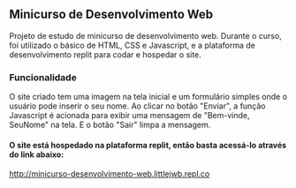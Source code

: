 ## Minicurso de Desenvolvimento Web
Projeto de estudo de minicurso de desenvolvimento web. Durante o curso, foi utilizado o básico de HTML, CSS e Javascript, e a plataforma de desenvolvimento replit para codar e hospedar o site.

### Funcionalidade
O site criado tem uma imagem na tela inicial e um formulário simples onde o usuário pode inserir o seu nome. Ao clicar no botão "Enviar", a função Javascript é acionada para exibir uma mensagem 
de "Bem-vinde, SeuNome" na tela. 
E o botão "Sair" limpa a mensagem.

#### O site está hospedado na plataforma replit, então basta acessá-lo através do link abaixo:

http://minicurso-desenvolvimento-web.littlejwb.repl.co
